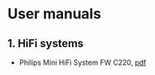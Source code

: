 # User manuals

## 1. HiFi systems

* Philips Mini HiFi System FW C220, [pdf](../blob/master/fwc220.pdf)

